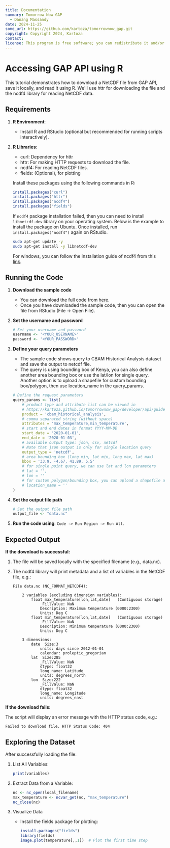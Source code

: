 ```yaml
---
title: Documentation
summary: Tomorrow Now GAP
  - Danang Massandy
date: 2024-11-25
some_url: https://github.com/kartoza/tomorrownow_gap.git
copyright: Copyright 2024, Kartoza
contact:
license: This program is free software; you can redistribute it and/or modify it under the terms of the GNU Affero General Public License as published by the Free Software Foundation; either version 3 of the License, or (at your option) any later version.
---
```


# Accessing GAP API using R

This tutorial demonstrates how to download a NetCDF file from GAP API, save it locally, and read it using R. We'll use httr for downloading the file and the ncdf4 library for reading NetCDF data.

## Requirements

1. **R Environment**:

    - Install R and RStudio (optional but recommended for running scripts interactively).

2. **R Libraries**:

    - curl: Dependency for httr
    - httr: For making HTTP requests to download the file.
    - ncdf4: For reading NetCDF files.
    - fields: (Optional), for plotting

    Install these packages using the following commands in R:

    ```R
    install.packages("curl")
    install.packages("httr")
    install.packages("ncdf4")
    install.packages("fields")
    ```

    If `ncdf4` package installation failed, then you can need to install `libnetcdf-dev` library on your operating system. Below is the example to install the package on Ubuntu. Once installed, run `install.packages("ncdf4")` again on RStudio. 

    ```bash
    sudo apt-get update -y
    sudo apt-get install -y libnetcdf-dev
    ```

    For windows, you can follow the installation guide of ncdf4 from this [link](https://cirrus.ucsd.edu/~pierce/ncdf/#:~:text=Installation&text=Windows%3A%20Use%20the%20R%20graphical,9.).


## Running the Code

1. **Download the sample code**

    - You can download the full code from [here](https://github.com/kartoza/tomorrownow_gap/blob/main/examples/sample.R).
    - Once you have downloaded the sample code, then you can open the file from RStudio (File -> Open File).

2. **Set the username and password**

    ```R
    # Set your username and password
    username <- '<YOUR_USERNAME>'
    password <- '<YOUR_PASSWORD>'
    ```

3. **Define your query parameters**

    - The sample code shows query to CBAM Historical Analysis dataset and save the output to netcdf file.
    - The query is using bounding box of Kenya, you can also define another area bounding box or use the lat/lon for single query. Another option is to upload a shapefile for custom bounding box/polygon, then use location_name in the query_params.

    ```R
    # Define the request parameters
    query_params <- list(
        # product type and attribute list can be viewed in
        # https://kartoza.github.io/tomorrownow_gap/developer/api/guide/measurement/#gap-input-data-table
        product = 'cbam_historical_analysis',
        # comma separated string (without space)
        attributes = 'max_temperature,min_temperature',
        # start and end dates in format YYYY-MM-DD
        start_date = '2020-01-01',
        end_date = '2020-01-03',
        # available output type: json, csv, netcdf
        # Note that json output is only for single location query
        output_type = 'netcdf',
        # area bounding box (long min, lat min, long max, lat max)
        bbox = '33.9, -4.67, 41.89, 5.5'
        # for single point query, we can use lat and lon parameters
        # lat = '',
        # lon = ''
        # for custom polygon/bounding box, you can upload a shapefile and provides the location_name
        # location_name = ''
    )
    ```

4. **Set the output file path**

    ```R
    # Set the output file path
    output_file <- "data.nc"
    ```

5. **Run the code using**: `Code -> Run Region -> Run All`.


## Expected Output

**If the download is successful:**


1. The file will be saved locally with the specified filename (e.g., data.nc).

2. The ncdf4 library will print metadata and a list of variables in the NetCDF file, e.g.:

    ```
    File data.nc (NC_FORMAT_NETCDF4):

        2 variables (excluding dimension variables):
            float max_temperature[lon,lat,date]   (Contiguous storage)  
                _FillValue: NaN
                Description: Maximum temperature (0000:2300)
                Units: Deg C
            float min_temperature[lon,lat,date]   (Contiguous storage)  
                _FillValue: NaN
                Description: Minimum temperature (0000:2300)
                Units: Deg C

        3 dimensions:
            date  Size:3 
                units: days since 2012-01-01
                calendar: proleptic_gregorian
            lat  Size:285 
                _FillValue: NaN
                dtype: float32
                long_name: Latitude
                units: degrees_north
            lon  Size:222 
                _FillValue: NaN
                dtype: float32
                long_name: Longitude
                units: degrees_east
    ```

**If the download fails:**


The script will display an error message with the HTTP status code, e.g.:

```
Failed to download file. HTTP Status Code: 404
```

## Exploring the Dataset

After successfully loading the file:

1. List All Variables:

    ```R
    print(variables)
    ```

2. Extract Data from a Variable:

    ```R
    nc <- nc_open(local_filename)
    max_temperature <- ncvar_get(nc, "max_temperature")
    nc_close(nc)
    ```

3. Visualize Data

    - Install the fields package for plotting:

        ```R
        install.packages("fields")
        library(fields)
        image.plot(temperature[,,1])  # Plot the first time step
        ```
